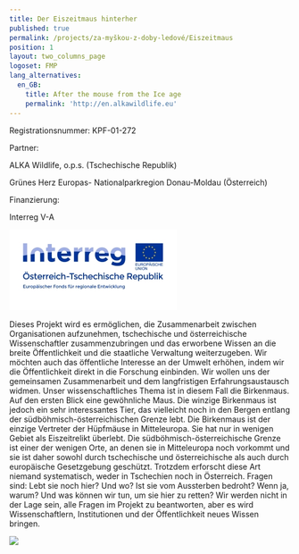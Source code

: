 ```yaml
---
title: Der Eiszeitmaus hinterher
published: true
permalink: /projects/za-myškou-z-doby-ledové/Eiszeitmaus
position: 1
layout: two_columns_page
logoset: FMP
lang_alternatives:
  en_GB:
    title: After the mouse from the Ice age
    permalink: 'http://en.alkawildlife.eu'
---
```

Registrationsnummer: KPF-01-272



Partner:



ALKA Wildlife, o.p.s. (Tschechische Republik)



Grünes Herz Europas- Nationalparkregion Donau-Moldau (Österreich)



Finanzierung:



Interreg V-A

![](/media/interreg_oesterreich-tschechische-republik_de_rgb_300.jpg)

Dieses Projekt wird es ermöglichen, die Zusammenarbeit zwischen Organisationen aufzunehmen, tschechische und österreichische Wissenschaftler zusammenzubringen und das erworbene Wissen an die breite Öffentlichkeit und die staatliche Verwaltung weiterzugeben. Wir möchten auch das öffentliche Interesse an der Umwelt erhöhen, indem wir die Öffentlichkeit direkt in die Forschung einbinden. Wir wollen uns der gemeinsamen Zusammenarbeit und dem langfristigen Erfahrungsaustausch widmen. Unser wissenschaftliches Thema ist in diesem Fall die Birkenmaus. Auf den ersten Blick eine gewöhnliche Maus. Die winzige Birkenmaus ist jedoch ein sehr interessantes Tier, das vielleicht noch in den Bergen entlang der südböhmisch-österreichischen Grenze lebt. Die Birkenmaus ist der einzige Vertreter der Hüpfmäuse in Mitteleuropa. Sie hat nur in wenigen Gebiet als Eiszeitrelikt überlebt. Die südböhmisch-österreichische Grenze ist einer der wenigen Orte, an denen sie in Mitteleuropa noch vorkommt und sie ist daher sowohl durch tschechische und österreichische als auch durch europäische Gesetzgebung geschützt. Trotzdem erforscht diese Art niemand systematisch, weder in Tschechien noch in Österreich. Fragen sind: Lebt sie noch hier? Und wo? Ist sie vom Aussterben bedroht? Wenn ja, warum? Und was können wir tun, um sie hier zu retten? Wir werden nicht in der Lage sein, alle Fragen im Projekt zu beantworten, aber es wird Wissenschaftlern, Institutionen und der Öffentlichkeit neues Wissen bringen. 

![](/media/myšivka_vanderkooij_3_620.jpg)
